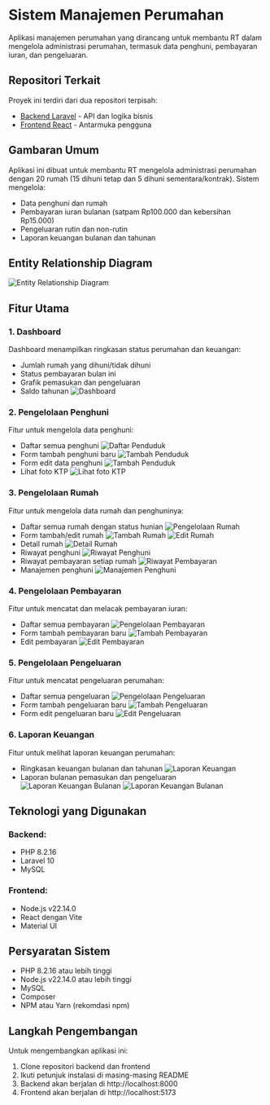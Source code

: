 # Sistem Manajemen Perumahan

Aplikasi manajemen perumahan yang dirancang untuk membantu RT dalam mengelola administrasi perumahan, termasuk data penghuni, pembayaran iuran, dan pengeluaran.

## Repositori Terkait

Proyek ini terdiri dari dua repositori terpisah:

- [Backend Laravel](https://github.com/arifafandi/rt-management-system-backend) - API dan logika bisnis
- [Frontend React](https://github.com/arifafandi/rt-management-system-frontend) - Antarmuka pengguna

## Gambaran Umum

Aplikasi ini dibuat untuk membantu RT mengelola administrasi perumahan dengan 20 rumah (15 dihuni tetap dan 5 dihuni sementara/kontrak). Sistem mengelola:

- Data penghuni dan rumah
- Pembayaran iuran bulanan (satpam Rp100.000 dan kebersihan Rp15.000)
- Pengeluaran rutin dan non-rutin
- Laporan keuangan bulanan dan tahunan

## Entity Relationship Diagram

![Entity Relationship Diagram](./screenshots/erd.png)

## Fitur Utama

### 1. Dashboard

Dashboard menampilkan ringkasan status perumahan dan keuangan:
- Jumlah rumah yang dihuni/tidak dihuni
- Status pembayaran bulan ini
- Grafik pemasukan dan pengeluaran
- Saldo tahunan
![Dashboard](./screenshots/dashboard.png)

### 2. Pengelolaan Penghuni

Fitur untuk mengelola data penghuni:
- Daftar semua penghuni
![Daftar Penduduk](./screenshots/residents.png)
- Form tambah penghuni baru
![Tambah Penduduk](./screenshots/add-resident.png)
- Form edit data penghuni
![Tambah Penduduk](./screenshots/edit-resident.png)
- Lihat foto KTP
![Lihat foto KTP](/screenshots/show-ktp.png)

### 3. Pengelolaan Rumah

Fitur untuk mengelola data rumah dan penghuninya:
- Daftar semua rumah dengan status hunian
![Pengelolaan Rumah](/screenshots/houses.png)
- Form tambah/edit rumah
![Tambah Rumah](/screenshots/add-house.png)
![Edit Rumah](/screenshots/edit-house.png)
- Detail rumah
![Detail Rumah](/screenshots/house-detail.png)
- Riwayat penghuni
![Riwayat Penghuni](/screenshots/resident-history.png)
- Riwayat pembayaran setiap rumah
![Riwayat Pembayaran](/screenshots/payment-history.png)
- Manajemen penghuni
![Manajemen Penghuni](/screenshots/management-resident.png)


### 4. Pengelolaan Pembayaran

Fitur untuk mencatat dan melacak pembayaran iuran:
- Daftar semua pembayaran
![Pengelolaan Pembayaran](/screenshots/payments.png)
- Form tambah pembayaran baru
![Tambah Pembayaran](/screenshots/add-payment.png)
- Edit pembayaran
![Edit Pembayaran](/screenshots/edit-payment.png)

### 5. Pengelolaan Pengeluaran

Fitur untuk mencatat pengeluaran perumahan:
- Daftar semua pengeluaran
![Pengelolaan Pengeluaran](/screenshots/expenses.png)
- Form tambah pengeluaran baru
![Tambah Pengeluaran](/screenshots/add-expense.png)
- Form edit pengeluaran baru
![Edit Pengeluaran](/screenshots/edit-expense.png)

### 6. Laporan Keuangan

Fitur untuk melihat laporan keuangan perumahan:
- Ringkasan keuangan bulanan dan tahunan
![Laporan Keuangan](/screenshots/report-summary.png)
- Laporan bulanan pemasukan dan pengeluaran
![Laporan Keuangan Bulanan](/screenshots/report-monthly.png)
![Laporan Keuangan Bulanan](/screenshots/report-monthly-expense.png)


## Teknologi yang Digunakan

### Backend:
- PHP 8.2.16
- Laravel 10
- MySQL

### Frontend:
- Node.js v22.14.0
- React dengan Vite
- Material UI

## Persyaratan Sistem

- PHP 8.2.16 atau lebih tinggi
- Node.js v22.14.0 atau lebih tinggi
- MySQL
- Composer
- NPM atau Yarn (rekomdasi npm)

## Langkah Pengembangan

Untuk mengembangkan aplikasi ini:

1. Clone repositori backend dan frontend
2. Ikuti petunjuk instalasi di masing-masing README
3. Backend akan berjalan di http://localhost:8000
4. Frontend akan berjalan di http://localhost:5173